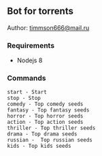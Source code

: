 ## Bot for torrents
Author: [timmson666@mail.ru](mailto:timmson666@mail.ru)

### Requirements

 * Nodejs 8
 
### Commands
```
start - Start
stop - Stop
comedy - Top comedy seeds
fantasy - Top fantasy seeds
horror - Top horror seeds
action - Top action seeds
thriller - Top thriller seeds
drama - Top drama seeds
russian -  Top russian seeds
kids - Top kids seeds
```